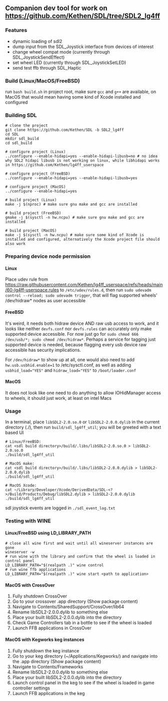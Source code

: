 ## Companion dev tool for work on https://github.com/Kethen/SDL/tree/SDL2_lg4ff

### Features
- dynamic loading of sdl2
- dump input from the SDL_Joystick interface from devices of interest
- change wheel compat mode (currently through SDL_JoystickSendEffect)
- set wheel LED (currently through SDL_JoystickSetLED)
- send test ffb through SDL_Haptic

### Build (Linux/MacOS/FreeBSD)
run `bash build.sh` in project root, make sure `gcc` and `g++` are available, on MacOS that would mean having some kind of Xcode installed and configured

### Building SDL

```
# clone the project
git clone https://github.com/Kethen/SDL -b SDL2_lg4ff
cd SDL
mkdir sdl_build
cd sdl_build

# configure project (Linux)
../configure --enable-hidapi=yes --enable-hidapi-libusb=no # no idea why SDL2 hidapi libusb is not working on linux, while libhidapi works in https://github.com/Kethen/lg4ff_userspace

# configure project (FreeBSD)
../configure --enable-hidapi=yes --enable-hidapi-libusb=yes

# configure project (MacOS)
../configure --enable-hidapi=yes

# build project (Linux)
make -j $(nproc) # make sure gnu make and gcc are installed

# build project (FreeBSD)
gmake -j $(sysctl -n hw.ncpu) # make sure gnu make and gcc are installed

# build project (MacOS)
make -j $(sysctl -n hw.ncpu) # make sure some kind of Xcode is installed and configured, alternatively the Xcode project file should also work

```

### Preparing device node permission

#### Linux

Place udev rule from https://raw.githubusercontent.com/Kethen/lg4ff_userspace/refs/heads/main/60-lg4ff-userspace.rules to `/etc/udev/rules.d`, then run `sudo udevadm control --reload; sudo udevadm trigger`, that will flag supported wheels' /dev/hidraw* nodes as user accessible

#### FreeBSD

It's weird, it needs both hidraw device AND raw usb access to work, and it looks like neither `devfs.conf` nor `devfs.rules` can accurately only make supported device accessible. For now just go for `sudo chmod 666 /dev/usb/*; sudo chmod /dev/hidraw*`. Perhaps a service for tagging just supported device is needed, because flagging every usb device raw accessible has security implications.

For `/dev/hidraw*` to show up at all, one would also need to add `hw.usb.usbhid.enable=1` to /etc/sysctl.conf, as well as adding `usbhid_load="YES"` and `hidraw_load="YES"` to `/boot/loader.conf`

#### MacOS

It does not look like one need to do anything to allow IOHidManager access to wheels, it should just work, at least on intel Macs

### Usage
In a terminal, place `libSDL2-2.0.so.0` or `libSDL2-2.0.0.dylib` in the current directory (./), then run `build/sdl_lg4ff_util`; you will be greeted with a text based UI

```
# Linux/FreeBSD:
cat <sdl build directory>/build/.libs/libSDL2-2.0.so.0 > libSDL2-2.0.so.0
./build/sdl_lg4ff_util
```

```
# MacOS make:
cat <sdl build directory>/build/.libs/libSDL2-2.0.0.dylib > libSDL2-2.0.0.dylib
./build/sdl_lg4ff_util
```

```
# MacOS Xcode:
cat ~/Library/Developer/Xcode/DerivedData/SDL-<?>/Build/Products/Debug/libSDL2.dylib > libSDL2-2.0.0.dylib
./build/sdl_lg4ff_util
```

sdl joystick events are logged in `./sdl_event_log.txt`

### Testing with WINE

#### Linux/FreeBSD using LD_LIBRARY_PATH

```
# close all wine first and wait until all wineserver instances are gone
wineserver -w
# run wine with the library and confirm that the wheel is loaded in control panel
LD_LIBRARY_PATH="$(realpath .)" wine control
# run wine ffb applications
LD_LIBRARY_PATH="$(realpath .)" wine start <path to application>
```

#### MacOS with CrossOver

1. Fully shutdown CrossOver
2. Go to your crossover .app directory (Show package content)
3. Navigate to Contents/SharedSupport/CrossOver/lib64
4. Rename libSDL2-2.0.0.dylib to something else
5. Place your built libSDL2-2.0.0.dylib into the directory
6. Check Game Controllers tab in a bottle to see if the wheel is loaded
7. Launch FFB applications in CrossOver

#### MacOS with Kegworks keg instances

1. Fully shutdown the keg instance
2. Go to your keg directory (~/Applications/Kegworks/) and navigate into the .app directory (Show package content)
3. Navigate to Contents/Frameworks
4. Rename libSDL2-2.0.0.dylib to something else
5. Place your built libSDL2-2.0.0.dylib into the directory
6. Launch control panel in the keg to see if the wheel is loaded in game controller settings
7. Launch FFB applications in the keg
